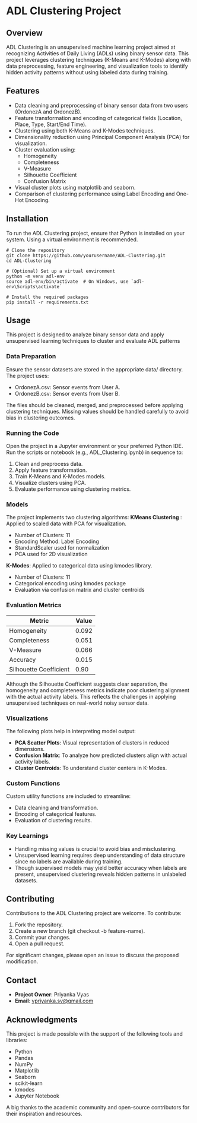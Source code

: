 # ADL Clustering Project

## Overview
ADL Clustering is an unsupervised machine learning project aimed at recognizing Activities of Daily Living (ADLs) using binary sensor data. This project leverages clustering techniques (K-Means and K-Modes) along with data preprocessing, feature engineering, and visualization tools to identify hidden activity patterns without using labeled data during training.

## Features
- Data cleaning and preprocessing of binary sensor data from two users (OrdonezA and OrdonezB).
- Feature transformation and encoding of categorical fields (Location, Place, Type, Start/End Time).
- Clustering using both K-Means and K-Modes techniques.
- Dimensionality reduction using Principal Component Analysis (PCA) for visualization.
- Cluster evaluation using:
  - Homogeneity
  - Completeness
  - V-Measure
  - Silhouette Coefficient
  - Confusion Matrix
- Visual cluster plots using matplotlib and seaborn.
- Comparison of clustering performance using Label Encoding and One-Hot Encoding.

## Installation
To run the ADL Clustering project, ensure that Python is installed on your system. Using a virtual environment is recommended.
````
# Clone the repository
git clone https://github.com/yourusername/ADL-Clustering.git
cd ADL-Clustering

# (Optional) Set up a virtual environment
python -m venv adl-env
source adl-env/bin/activate  # On Windows, use `adl-env\Scripts\activate`

# Install the required packages
pip install -r requirements.txt
````

## Usage
This project is designed to analyze binary sensor data and apply unsupervised learning techniques to cluster and evaluate ADL patterns

### Data Preparation
Ensure the sensor datasets are stored in the appropriate data/ directory. The project uses:
- OrdonezA.csv: Sensor events from User A.
- OrdonezB.csv: Sensor events from User B.

The files should be cleaned, merged, and preprocessed before applying clustering techniques. Missing values should be handled carefully to avoid bias in clustering outcomes.

### Running the Code
Open the project in a Jupyter environment or your preferred Python IDE. Run the scripts or notebook (e.g., ADL_Clustering.ipynb) in sequence to:
1. Clean and preprocess data.
2. Apply feature transformation.
3. Train K-Means and K-Modes models.
4. Visualize clusters using PCA.
5. Evaluate performance using clustering metrics.

### Models
The project implements two clustering algorithms:
**KMeans Clustering** : Applied to scaled data with PCA for visualization.
- Number of Clusters: 11
- Encoding Method: Label Encoding
- StandardScaler used for normalization
- PCA used for 2D visualization

**K-Modes**: Applied to categorical data using kmodes library.
- Number of Clusters: 11
- Categorical encoding using kmodes package
- Evaluation via confusion matrix and cluster centroids

### Evaluation Metrics
| Metric                | Value  |
|-----------------------|--------|
| Homogeneity           | 0.092  |
| Completeness          | 0.051  |
| V-Measure             | 0.066  |
| Accuracy              | 0.015  |
| Silhouette Coefficient| 0.90   |

Although the Silhouette Coefficient suggests clear separation, the homogeneity and completeness metrics indicate poor clustering alignment with the actual activity labels. This reflects the challenges in applying unsupervised techniques on real-world noisy sensor data.

### Visualizations
The following plots help in interpreting model output:
- **PCA Scatter Plots**: Visual representation of clusters in reduced dimensions.
- **Confusion Matrix**: To analyze how predicted clusters align with actual activity labels.
- **Cluster Centroids**: To understand cluster centers in K-Modes.

### Custom Functions
Custom utility functions are included to streamline:
- Data cleaning and transformation.
- Encoding of categorical features.
- Evaluation of clustering results.
 
### Key Learnings
- Handling missing values is crucial to avoid bias and misclustering.
- Unsupervised learning requires deep understanding of data structure since no labels are available during training.
- Though supervised models may yield better accuracy when labels are present, unsupervised clustering reveals hidden patterns in unlabeled datasets.

## Contributing
Contributions to the ADL Clustering project are welcome. To contribute:
1. Fork the repository.
2. Create a new branch (git checkout -b feature-name).
3. Commit your changes.
4. Open a pull request.

For significant changes, please open an issue to discuss the proposed modification.

## Contact
- **Project Owner**: Priyanka Vyas
- **Email**: vpriyanka.sv@gmail.com

## Acknowledgments
This project is made possible with the support of the following tools and libraries:
- Python
- Pandas
- NumPy
- Matplotlib
- Seaborn
- scikit-learn
- kmodes
- Jupyter Notebook

A big thanks to the academic community and open-source contributors for their inspiration and resources.
